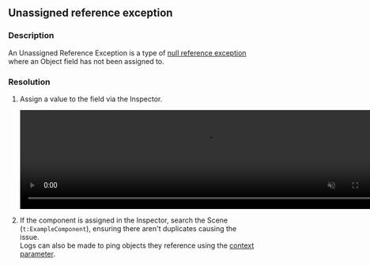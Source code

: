 ## Unassigned reference exception
### Description
An Unassigned Reference Exception is a type of [null reference exception](Null%20Reference%20Exception.md) where an Object field has not been assigned to.  

### Resolution
1. Assign a value to the field via the Inspector.  

   <video width="750" height="200" autoplay loop muted><source type="video/webm" src="https://help.vertx.xyz/Video/inspector-references.webm"></video>
2. If the component is assigned in the Inspector, search the Scene (`t:ExampleComponent`), ensuring there aren't duplicates causing the issue.  
Logs can also be made to ping objects they reference using the [context parameter](../../Debugging/Logging/Logging%20How-to.md).
